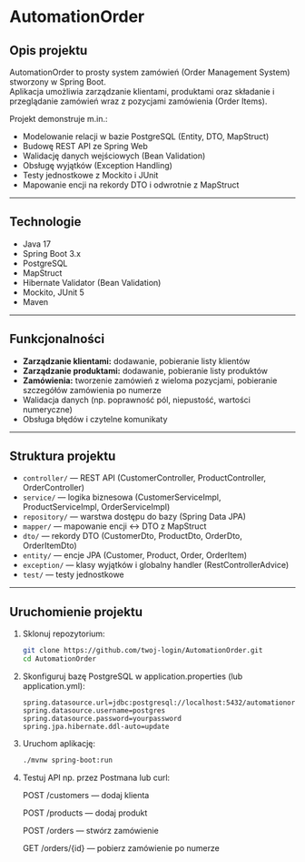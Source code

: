 # AutomationOrder

## Opis projektu

AutomationOrder to prosty system zamówień (Order Management System) stworzony w Spring Boot.  
Aplikacja umożliwia zarządzanie klientami, produktami oraz składanie i przeglądanie zamówień wraz z pozycjami zamówienia (Order Items).  

Projekt demonstruje m.in.:  
- Modelowanie relacji w bazie PostgreSQL (Entity, DTO, MapStruct)  
- Budowę REST API ze Spring Web  
- Walidację danych wejściowych (Bean Validation)  
- Obsługę wyjątków (Exception Handling)  
- Testy jednostkowe z Mockito i JUnit  
- Mapowanie encji na rekordy DTO i odwrotnie z MapStruct  

---

## Technologie

- Java 17  
- Spring Boot 3.x  
- PostgreSQL  
- MapStruct  
- Hibernate Validator (Bean Validation)  
- Mockito, JUnit 5  
- Maven  

---

## Funkcjonalności

- **Zarządzanie klientami:** dodawanie, pobieranie listy klientów  
- **Zarządzanie produktami:** dodawanie, pobieranie listy produktów  
- **Zamówienia:** tworzenie zamówień z wieloma pozycjami, pobieranie szczegółów zamówienia po numerze  
- Walidacja danych (np. poprawność pól, niepustość, wartości numeryczne)  
- Obsługa błędów i czytelne komunikaty  

---

## Struktura projektu

- `controller/` — REST API (CustomerController, ProductController, OrderController)  
- `service/` — logika biznesowa (CustomerServiceImpl, ProductServiceImpl, OrderServiceImpl)  
- `repository/` — warstwa dostępu do bazy (Spring Data JPA)  
- `mapper/` — mapowanie encji <-> DTO z MapStruct  
- `dto/` — rekordy DTO (CustomerDto, ProductDto, OrderDto, OrderItemDto)  
- `entity/` — encje JPA (Customer, Product, Order, OrderItem)  
- `exception/` — klasy wyjątków i globalny handler (RestControllerAdvice)  
- `test/` — testy jednostkowe

---

## Uruchomienie projektu

1. Sklonuj repozytorium:
   
   ```bash
   git clone https://github.com/twoj-login/AutomationOrder.git
   cd AutomationOrder
3. Skonfiguruj bazę PostgreSQL w application.properties (lub application.yml):
   ```properties
   spring.datasource.url=jdbc:postgresql://localhost:5432/automationorderdb
   spring.datasource.username=postgres
   spring.datasource.password=yourpassword
   spring.jpa.hibernate.ddl-auto=update
5. Uruchom aplikację:
   ```bash
   ./mvnw spring-boot:run
6. Testuj API np. przez Postmana lub curl:
   
   POST /customers — dodaj klienta
   
   POST /products — dodaj produkt
   
   POST /orders — stwórz zamówienie
   
   GET /orders/{id} — pobierz zamówienie po numerze
